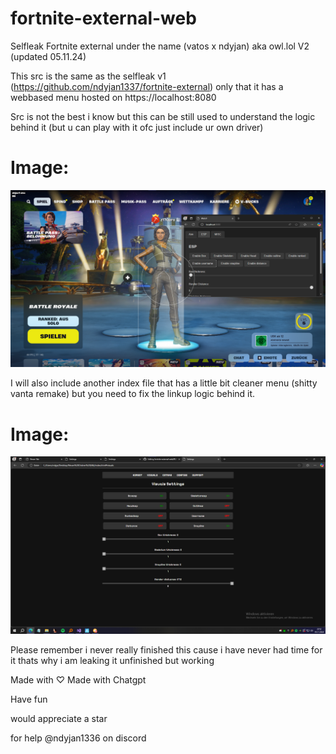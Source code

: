# fortnite-external-web
Selfleak Fortnite external under the name (vatos x ndyjan) aka owl.lol V2 (updated 05.11.24)

This src is the same as the selfleak v1 (https://github.com/ndyjan1337/fortnite-external) only that it has a webbased menu hosted on https://localhost:8080

Src is not the best i know but this can be still used to understand the logic behind it (but u can play with it ofc just include ur own driver)

# Image:
![alt text](https://github.com/ndyjan1337/fortnite-external-web/blob/main/image/image.png?raw=true)

I will also include another index file that has a little bit cleaner menu (shitty vanta remake) but you need to fix the linkup logic behind it.

# Image:
![alt text](https://github.com/ndyjan1337/fortnite-external-web/blob/main/image/image2.png?raw=true)


Please remember i never really finished this cause i have never had time for it thats why i am leaking it unfinished but working


Made with ♡ Made with Chatgpt 

Have fun 

would appreciate a star

for help @ndyjan1336 on discord
